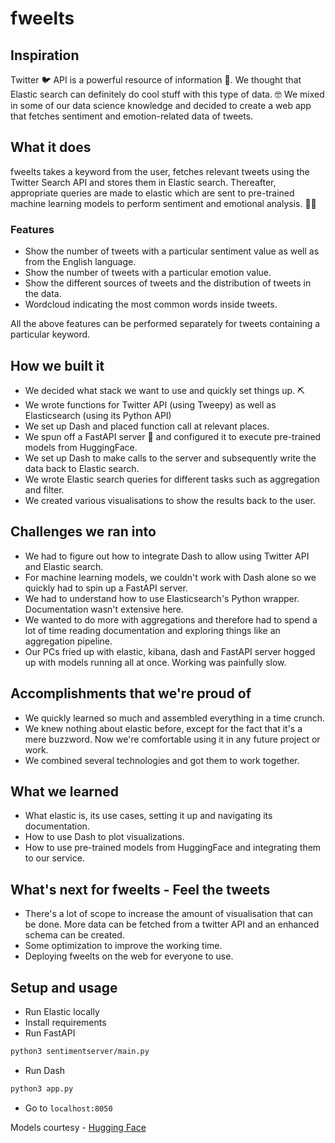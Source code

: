 # fweelts

## Inspiration
Twitter 🐦 API is a powerful resource of information 💾. We thought that Elastic search can definitely do cool stuff with this type of data. 🤓 We mixed in some of our data science knowledge and decided to create a web app that fetches sentiment and emotion-related data of tweets.

## What it does
fweelts takes a keyword from the user, fetches relevant tweets using the Twitter Search API and stores them in Elastic search. Thereafter, appropriate queries are made to elastic which are sent to pre-trained machine learning models to perform sentiment and emotional analysis. 🔎🔎

### Features
- Show the number of tweets with a particular sentiment value as well as from the English language.
- Show the number of tweets with a particular emotion value.
- Show the different sources of tweets and the distribution of tweets in the data.
- Wordcloud indicating the most common words inside tweets.

All the above features can be performed separately for tweets containing a particular keyword.

## How we built it
- We decided what stack we want to use and quickly set things up. ⛏️
- We wrote functions for Twitter API (using Tweepy) as well as Elasticsearch (using its Python API)
- We set up Dash and placed function call at relevant places.
- We spun off a FastAPI server 🏢 and configured it to execute pre-trained models from HuggingFace. 
- We set up Dash to make calls to the server and subsequently write the data back to Elastic search.
- We wrote Elastic search queries for different tasks such as aggregation and filter.
- We created various visualisations to show the results back to the user. 

## Challenges we ran into
- We had to figure out how to integrate Dash to allow using Twitter API and Elastic search.
- For machine learning models, we couldn't work with Dash alone so we quickly had to spin up a FastAPI server.
- We had to understand how to use Elasticsearch's Python wrapper. Documentation wasn't extensive here.
- We wanted to do more with aggregations and therefore had to spend a lot of time reading documentation and exploring things like an aggregation pipeline.
- Our PCs fried up with elastic, kibana, dash and FastAPI server hogged up with models running all at once. Working was painfully slow.

## Accomplishments that we're proud of
- We quickly learned so much and assembled everything in a time crunch.
- We knew nothing about elastic before, except for the fact that it's a mere buzzword. Now we're comfortable using it in any future project or work.
- We combined several technologies and got them to work together.

## What we learned
- What elastic is, its use cases, setting it up and navigating its documentation.
- How to use Dash to plot visualizations.
- How to use pre-trained models from HuggingFace and integrating them to our service.

## What's next for fweelts - Feel the tweets
- There's a lot of scope to increase the amount of visualisation that can be done. More data can be fetched from a twitter API and an enhanced schema can be created.
- Some optimization to improve the working time.
- Deploying fweelts on the web for everyone to use.

## Setup and usage
- Run Elastic locally
- Install requirements
- Run FastAPI
```bash
python3 sentimentserver/main.py
```
- Run Dash
```bash
python3 app.py
```
- Go to `localhost:8050`

Models courtesy - [Hugging Face](https://huggingface.co/)
